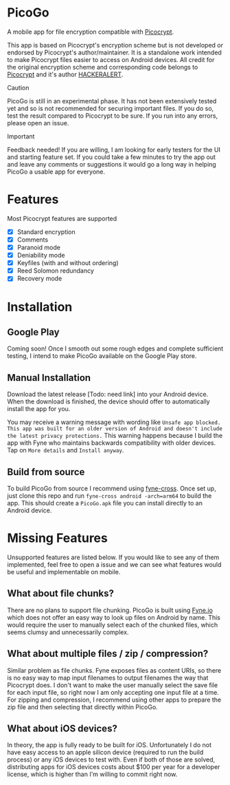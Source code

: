 # PicoGo

A mobile app for file encryption compatible with [Picocrypt](https://www.github.com/Picocrypt/Picocrypt).

This app is based on Picocrypt's encryption scheme but is not developed or endorsed by Picocrypt's author/maintainer. It is a standalone work intended to make Picocrypt files easier to access on Android devices. All credit for the original encryption scheme and corresponding code belongs to [Picocrypt](https://www.github.com/Picocrypt/Picocrypt) and it's author [HACKERALERT](https://github.com/HACKERALERT).

> [!CAUTION]
> PicoGo is still in an experimental phase. It has not been extensively tested yet and so is not recommended for securing important files. If you do so, test the result compared to Picocrypt to be sure. If you run into any errors, please open an issue.

> [!IMPORTANT]
> Feedback needed! If you are willing, I am looking for early testers for the UI and starting feature set. If you could take a few minutes to try the app out and leave any comments or suggestions it would go a long way in helping PicoGo a usable app for everyone.

# Features

Most Picocrypt features are supported
- [x] Standard encryption
- [x] Comments
- [x] Paranoid mode
- [x] Deniability mode
- [x] Keyfiles (with and without ordering)
- [x] Reed Solomon redundancy
- [x] Recovery mode

# Installation

## Google Play

Coming soon! Once I smooth out some rough edges and complete sufficient testing, I intend to make PicoGo available on the Google Play store.

## Manual Installation

Download the latest release [Todo: need link] into your Android device. When the download is finished, the device should offer to automatically install the app for you.

You may receive a warning message with wording like `Unsafe app blocked. This app was built for an older version of Android and doesn't include the latest privacy protections.` This warning happens because I build the app with Fyne who maintains backwards compatibility with older devices. Tap on `More details` and `Install anyway`.

## Build from source

To build PicoGo from source I recommend using [fyne-cross](https://docs.fyne.io/started/cross-compiling.html). Once set up, just clone this repo and run `fyne-cross android -arch=arm64` to build the app. This should create a `PicoGo.apk` file you can install directly to an Android device.

# Missing Features

Unsupported features are listed below. If you would like to see any of them implemented, feel free to open a issue and we can see what features would be useful and implementable on mobile.

## What about file chunks?

There are no plans to support file chunking. PicoGo is built using [Fyne.io](https://www.fyne.io) which does not offer an easy way to look up files on Android by name. This would require the user to manually select each of the chunked files, which seems clumsy and unnecessarily complex.

## What about multiple files / zip / compression?

Similar problem as file chunks. Fyne exposes files as content URIs, so there is no easy way to map input filenames to output filenames the way that Picocrypt does. I don't want to make the user manually select the save file for each input file, so right now I am only accepting one input file at a time. For zipping and compression, I recommend using other apps to prepare the zip file and then selecting that directly within PicoGo.

## What about iOS devices?

In theory, the app is fully ready to be built for iOS. Unfortunately I do not have easy access to an apple silicon device (required to run the build process) or any iOS devices to test with. Even if both of those are solved, distributing apps for iOS devices costs about $100 per year for a developer license, which is higher than I'm willing to commit right now.
